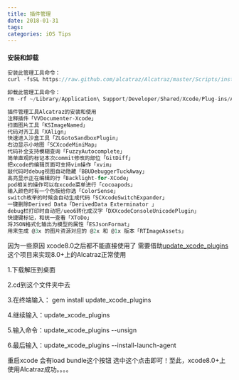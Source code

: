 ```yaml
---
title: 插件管理
date: 2018-01-31
tags:
categories: iOS Tips
---
```


#### 安装和卸载

```objective-c
安装此管理工具命令：
curl -fsSL https://raw.github.com/alcatraz/Alcatraz/master/Scripts/install.sh | sh
```

```objective-c
卸载此管理工具命令：
rm -rf ~/Library/Application\ Support/Developer/Shared/Xcode/Plug-ins/Alcatraz.xcplugin
```

<!-- more -->

```objective-c
插件管理工具Alcatraz的安装和使用
注释插件「VVDocumenter-Xcode」
扫面图片工具「KSImageNamed」
代码对齐工具「XAlign」
快速进入沙盒工具「ZLGotoSandboxPlugin」
右边显示小地图「SCXcodeMiniMap」
代码补全支持模糊查询「FuzzyAutocomplete」
简单直观的标记本次commit修改的部位「GitDiff」
把xcode的编辑页面可支持vim操作「xvim」
敲代码时debug视图自动隐藏「BBUDebuggerTuckAway」
高亮显示正在编辑的行「Backlight-for-XCode」
pod相关的操作可以在xcode菜单进行「cocoapods」
输入颜色时有一个色板给你选「ColorSense」
switch枚举的时候会自动生成代码「SCXcodeSwitchExpander」
一键删除Derived Data「DerivedData Exterminator 」
debug栏打印时自动把/ueo6转化成汉字「DXXcodeConsoleUnicodePlugin」
快捷键标记，和统一查看「XToDo」
将JSON格式化输出为模型的属性「ESJsonFormat」
用来生成 @3x 的图片资源对应的 @2x 和 @1x 版本「RTImageAssets」
```

因为一些原因 xcode8.0之后都不能直接使用了 需要借助[update_xcode_plugins](https://link.jianshu.com/?t=https://github.com/inket/update_xcode_plugins) 这个项目来实现8.0+上的Alcatraz正常使用

1.下载解压到桌面

2.cd到这个文件夹中去

3.在终端输入： gem install update_xcode_plugins

4.继续输入：update_xcode_plugins

5.输入命令：update_xcode_plugins --unsign

6.最后输入：update_xcode_plugins --install-launch-agent

重启xcode  会有load bundle这个按钮 选中这个点击即可！至此，xcode8.0+上使用Alcatraz成功。。。。

